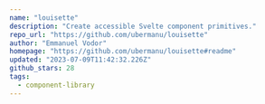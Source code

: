 ```yaml
---
name: "louisette"
description: "Create accessible Svelte component primitives."
repo_url: "https://github.com/ubermanu/louisette"
author: "Emmanuel Vodor"
homepage: "https://github.com/ubermanu/louisette#readme"
updated: "2023-07-09T11:42:32.226Z"
github_stars: 28
tags: 
  - component-library
---
```

